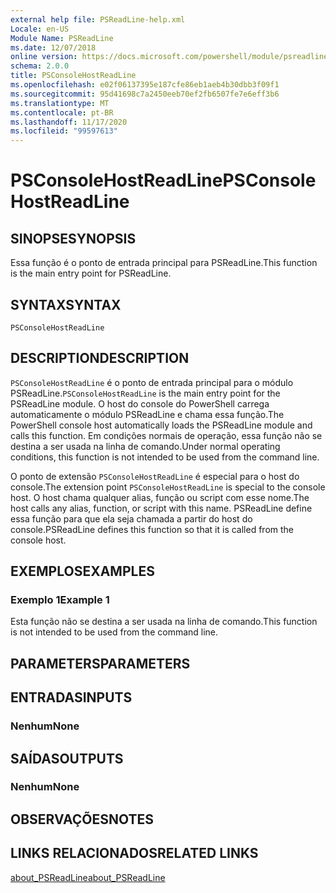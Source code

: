 ```yaml
---
external help file: PSReadLine-help.xml
Locale: en-US
Module Name: PSReadLine
ms.date: 12/07/2018
online version: https://docs.microsoft.com/powershell/module/psreadline/psconsolehostreadline?view=powershell-7.2&WT.mc_id=ps-gethelp
schema: 2.0.0
title: PSConsoleHostReadLine
ms.openlocfilehash: e02f06137395e187cfe86eb1aeb4b30dbb3f09f1
ms.sourcegitcommit: 95d41698c7a2450eeb70ef2fb6507fe7e6eff3b6
ms.translationtype: MT
ms.contentlocale: pt-BR
ms.lasthandoff: 11/17/2020
ms.locfileid: "99597613"
---
```

# <span data-ttu-id="736f5-102">PSConsoleHostReadLine</span><span class="sxs-lookup"><span data-stu-id="736f5-102">PSConsoleHostReadLine</span></span>

## <span data-ttu-id="736f5-103">SINOPSE</span><span class="sxs-lookup"><span data-stu-id="736f5-103">SYNOPSIS</span></span>
<span data-ttu-id="736f5-104">Essa função é o ponto de entrada principal para PSReadLine.</span><span class="sxs-lookup"><span data-stu-id="736f5-104">This function is the main entry point for PSReadLine.</span></span>

## <span data-ttu-id="736f5-105">SYNTAX</span><span class="sxs-lookup"><span data-stu-id="736f5-105">SYNTAX</span></span>

```
PSConsoleHostReadLine
```

## <span data-ttu-id="736f5-106">DESCRIPTION</span><span class="sxs-lookup"><span data-stu-id="736f5-106">DESCRIPTION</span></span>

<span data-ttu-id="736f5-107">`PSConsoleHostReadLine` é o ponto de entrada principal para o módulo PSReadLine.</span><span class="sxs-lookup"><span data-stu-id="736f5-107">`PSConsoleHostReadLine` is the main entry point for the PSReadLine module.</span></span> <span data-ttu-id="736f5-108">O host do console do PowerShell carrega automaticamente o módulo PSReadLine e chama essa função.</span><span class="sxs-lookup"><span data-stu-id="736f5-108">The PowerShell console host automatically loads the PSReadLine module and calls this function.</span></span> <span data-ttu-id="736f5-109">Em condições normais de operação, essa função não se destina a ser usada na linha de comando.</span><span class="sxs-lookup"><span data-stu-id="736f5-109">Under normal operating conditions, this function is not intended to be used from the command line.</span></span>

<span data-ttu-id="736f5-110">O ponto de extensão `PSConsoleHostReadLine` é especial para o host do console.</span><span class="sxs-lookup"><span data-stu-id="736f5-110">The extension point `PSConsoleHostReadLine` is special to the console host.</span></span> <span data-ttu-id="736f5-111">O host chama qualquer alias, função ou script com esse nome.</span><span class="sxs-lookup"><span data-stu-id="736f5-111">The host calls any alias, function, or script with this name.</span></span> <span data-ttu-id="736f5-112">PSReadLine define essa função para que ela seja chamada a partir do host do console.</span><span class="sxs-lookup"><span data-stu-id="736f5-112">PSReadLine defines this function so that it is called from the console host.</span></span>

## <span data-ttu-id="736f5-113">EXEMPLOS</span><span class="sxs-lookup"><span data-stu-id="736f5-113">EXAMPLES</span></span>

### <span data-ttu-id="736f5-114">Exemplo 1</span><span class="sxs-lookup"><span data-stu-id="736f5-114">Example 1</span></span>

<span data-ttu-id="736f5-115">Esta função não se destina a ser usada na linha de comando.</span><span class="sxs-lookup"><span data-stu-id="736f5-115">This function is not intended to be used from the command line.</span></span>

## <span data-ttu-id="736f5-116">PARAMETERS</span><span class="sxs-lookup"><span data-stu-id="736f5-116">PARAMETERS</span></span>

## <span data-ttu-id="736f5-117">ENTRADAS</span><span class="sxs-lookup"><span data-stu-id="736f5-117">INPUTS</span></span>

### <span data-ttu-id="736f5-118">Nenhum</span><span class="sxs-lookup"><span data-stu-id="736f5-118">None</span></span>

## <span data-ttu-id="736f5-119">SAÍDAS</span><span class="sxs-lookup"><span data-stu-id="736f5-119">OUTPUTS</span></span>

### <span data-ttu-id="736f5-120">Nenhum</span><span class="sxs-lookup"><span data-stu-id="736f5-120">None</span></span>

## <span data-ttu-id="736f5-121">OBSERVAÇÕES</span><span class="sxs-lookup"><span data-stu-id="736f5-121">NOTES</span></span>

## <span data-ttu-id="736f5-122">LINKS RELACIONADOS</span><span class="sxs-lookup"><span data-stu-id="736f5-122">RELATED LINKS</span></span>

[<span data-ttu-id="736f5-123">about_PSReadLine</span><span class="sxs-lookup"><span data-stu-id="736f5-123">about_PSReadLine</span></span>](./About/about_PSReadLine.md)

